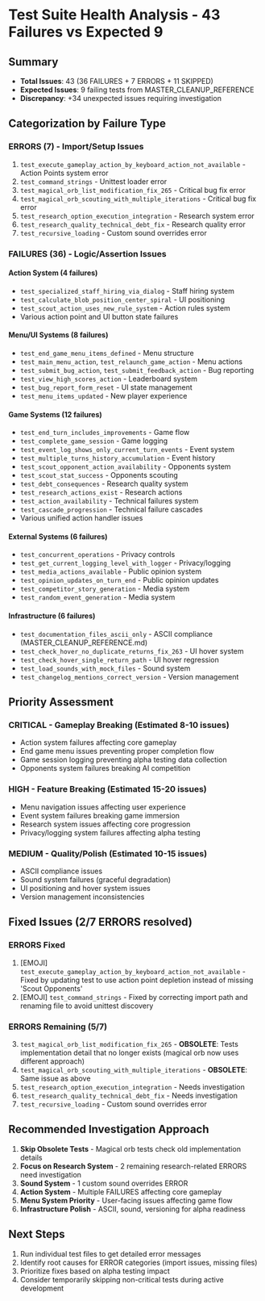 # Test Suite Health Analysis - 43 Failures vs Expected 9

## Summary
- **Total Issues**: 43 (36 FAILURES + 7 ERRORS + 11 SKIPPED)
- **Expected Issues**: 9 failing tests from MASTER_CLEANUP_REFERENCE
- **Discrepancy**: +34 unexpected issues requiring investigation

## Categorization by Failure Type

### ERRORS (7) - Import/Setup Issues
1. `test_execute_gameplay_action_by_keyboard_action_not_available` - Action Points system error
2. `test_command_strings` - Unittest loader error  
3. `test_magical_orb_list_modification_fix_265` - Critical bug fix error
4. `test_magical_orb_scouting_with_multiple_iterations` - Critical bug fix error
5. `test_research_option_execution_integration` - Research system error
6. `test_research_quality_technical_debt_fix` - Research quality error
7. `test_recursive_loading` - Custom sound overrides error

### FAILURES (36) - Logic/Assertion Issues

#### Action System (4 failures)
- `test_specialized_staff_hiring_via_dialog` - Staff hiring system
- `test_calculate_blob_position_center_spiral` - UI positioning 
- `test_scout_action_uses_new_rule_system` - Action rules system
- Various action point and UI button state failures

#### Menu/UI Systems (8 failures) 
- `test_end_game_menu_items_defined` - Menu structure
- `test_main_menu_action`, `test_relaunch_game_action` - Menu actions
- `test_submit_bug_action`, `test_submit_feedback_action` - Bug reporting
- `test_view_high_scores_action` - Leaderboard system
- `test_bug_report_form_reset` - UI state management
- `test_menu_items_updated` - New player experience

#### Game Systems (12 failures)
- `test_end_turn_includes_improvements` - Game flow
- `test_complete_game_session` - Game logging  
- `test_event_log_shows_only_current_turn_events` - Event system
- `test_multiple_turns_history_accumulation` - Event history
- `test_scout_opponent_action_availability` - Opponents system
- `test_scout_stat_success` - Opponents scouting
- `test_debt_consequences` - Research quality system
- `test_research_actions_exist` - Research actions
- `test_action_availability` - Technical failures system
- `test_cascade_progression` - Technical failure cascades
- Various unified action handler issues

#### External Systems (6 failures)
- `test_concurrent_operations` - Privacy controls
- `test_get_current_logging_level_with_logger` - Privacy/logging
- `test_media_actions_available` - Public opinion system
- `test_opinion_updates_on_turn_end` - Public opinion updates
- `test_competitor_story_generation` - Media system
- `test_random_event_generation` - Media system

#### Infrastructure (6 failures)
- `test_documentation_files_ascii_only` - ASCII compliance (MASTER_CLEANUP_REFERENCE.md)
- `test_check_hover_no_duplicate_returns_fix_263` - UI hover system  
- `test_check_hover_single_return_path` - UI hover regression
- `test_load_sounds_with_mock_files` - Sound system
- `test_changelog_mentions_correct_version` - Version management

## Priority Assessment

### CRITICAL - Gameplay Breaking (Estimated 8-10 issues)
- Action system failures affecting core gameplay
- End game menu issues preventing proper completion flow
- Game session logging preventing alpha testing data collection
- Opponents system failures breaking AI competition

### HIGH - Feature Breaking (Estimated 15-20 issues) 
- Menu navigation issues affecting user experience
- Event system failures breaking game immersion
- Research system issues affecting core progression
- Privacy/logging system failures affecting alpha testing

### MEDIUM - Quality/Polish (Estimated 10-15 issues)
- ASCII compliance issues 
- Sound system failures (graceful degradation)
- UI positioning and hover system issues
- Version management inconsistencies

## Fixed Issues (2/7 ERRORS resolved)

### ERRORS Fixed
1. [EMOJI] `test_execute_gameplay_action_by_keyboard_action_not_available` - Fixed by updating test to use action point depletion instead of missing 'Scout Opponents'
2. [EMOJI] `test_command_strings` - Fixed by correcting import path and renaming file to avoid unittest discovery

### ERRORS Remaining (5/7)
3. `test_magical_orb_list_modification_fix_265` - **OBSOLETE**: Tests implementation detail that no longer exists (magical orb now uses different approach)
4. `test_magical_orb_scouting_with_multiple_iterations` - **OBSOLETE**: Same issue as above
5. `test_research_option_execution_integration` - Needs investigation
6. `test_research_quality_technical_debt_fix` - Needs investigation  
7. `test_recursive_loading` - Custom sound overrides error

## Recommended Investigation Approach

1. **Skip Obsolete Tests** - Magical orb tests check old implementation details
2. **Focus on Research System** - 2 remaining research-related ERRORS need investigation
3. **Sound System** - 1 custom sound overrides ERROR 
4. **Action System** - Multiple FAILURES affecting core gameplay
5. **Menu System Priority** - User-facing issues affecting game flow  
6. **Infrastructure Polish** - ASCII, sound, versioning for alpha readiness

## Next Steps
1. Run individual test files to get detailed error messages
2. Identify root causes for ERROR categories (import issues, missing files)
3. Prioritize fixes based on alpha testing impact
4. Consider temporarily skipping non-critical tests during active development